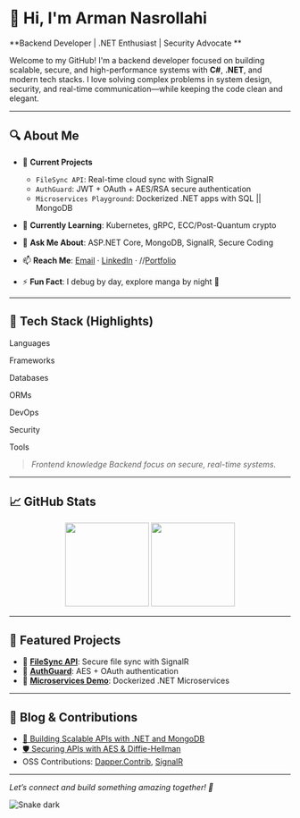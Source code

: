 # 👋 Hi, I'm Arman Nasrollahi  
**Backend Developer | .NET Enthusiast | Security Advocate **

Welcome to my GitHub! I'm a backend developer focused on building scalable, secure, and high-performance systems with **C#**, **.NET**, and modern tech stacks. I love solving complex problems in system design, security, and real-time communication—while keeping the code clean and elegant.

---

## 🔍 About Me
- 🔭 **Current Projects**  
  - `FileSync API`: Real-time cloud sync with SignalR  
  - `AuthGuard`: JWT + OAuth + AES/RSA secure authentication  
  - `Microservices Playground`: Dockerized .NET apps with SQL || MongoDB  

- 🌱 **Currently Learning**: Kubernetes, gRPC, ECC/Post-Quantum crypto  
- 💬 **Ask Me About**: ASP.NET Core, MongoDB, SignalR, Secure Coding  
- 📫 **Reach Me**: [Email](mailto:your-email) · [LinkedIn](https://www.linkedin.com/in/your-profile) · //[Portfolio](https://your-portfolio.com)  
- ⚡ **Fun Fact**: I debug by day, explore manga by night 🌙  

---

## 🧰 Tech Stack (Highlights)

<p align="center">
  <p> Languages 
  <br />
  <a src="https://img.shields.io/badge/C%23-239120?style=for-the-badge&logo=c-sharp&logoColor=white" width="36" height="36" alt="C#"/>
  <a src="https://img.shields.io/badge/Java-ED8B00?style=for-the-badge&logo=java&logoColor=white" width="36" height="36" alt="C#"/>
  <a src="https://img.shields.io/badge/C++-00599C?style=for-the-badge&logo=c%2B%2B&logoColor=white" width="36" height="36" alt="C#"/>
  <a src="https://img.shields.io/badge/JavaScript-F7DF1E?style=for-the-badge&logo=javascript&logoColor=black" width="36" height="36" alt="C#"/>
  <a src="https://img.shields.io/badge/Dart-0175C2?style=for-the-badge&logo=dart&logoColor=white" width="36" height="36" alt="C#"/>
  <a src="https://img.shields.io/badge/SQL-4479A1?style=for-the-badge&logo=sqlite&logoColor=white" width="36" height="36" alt="C#"/>

  </p>
    
  <p> Frameworks 
  <br />
  <a src="https://img.shields.io/badge/.NET-512BD4?style=for-the-badge&logo=dotnet&logoColor=white" width="36" height="36" alt="C#"/>
  <a src="https://img.shields.io/badge/ASP.NET-5C2D91?style=for-the-badge&logo=dotnet&logoColor=white" width="36" height="36" alt="C#"/>
  <a src="https://img.shields.io/badge/SignalR-32CD32?style=for-the-badge&logo=signalr&logoColor=white" width="36" height="36" alt="C#"/>
  <a src="https://img.shields.io/badge/Flutter-02569B?style=for-the-badge&logo=flutter&logoColor=white" width="36" height="36" alt="C#"/>
    
  </p>

  <p> Databases
  <br />
  <a src="https://img.shields.io/badge/SQL_Server-CC2927?style=for-the-badge&logo=microsoftsqlserver&logoColor=white" width="36" height="36" alt="C#"/>
  <a src="https://img.shields.io/badge/PostgreSQL-336791?style=for-the-badge&logo=postgresql&logoColor=white" width="36" height="36" alt="C#"/>
  <a src="https://img.shields.io/badge/MongoDB-47A248?style=for-the-badge&logo=mongodb&logoColor=white" width="36" height="36" alt="C#"/>

  <p> ORMs
  <br />
  <a src="https://img.shields.io/badge/Entity_Framework-512BD4?style=for-the-badge&logo=.net&logoColor=white" width="36" height="36" alt="C#"/>
  <a src="https://img.shields.io/badge/Dapper-4B0082?style=for-the-badge&logo=nuget&logoColor=white" width="36" height="36" alt="C#"/>

  </p>

  <p> DevOps
  <br />
  <a src="https://img.shields.io/badge/Docker-2496ED?style=for-the-badge&logo=docker&logoColor=white" width="36" height="36" alt="C#"/>
  <a src="https://img.shields.io/badge/GitHub_Actions-2088FF?style=for-the-badge&logo=github-actions&logoColor=white" width="36" height="36" alt="C#"/>
  <a src="https://img.shields.io/badge/Kubernetes-326CE5?style=for-the-badge&logo=kubernetes&logoColor=white" width="36" height="36" alt="C#"/>

  </p>

  <p> Security
  <br />
  <a src="https://img.shields.io/badge/AES-000000?style=for-the-badge&logoColor=white" width="36" height="36" alt="C#"/>
  <a src="https://img.shields.io/badge/RSA-000000?style=for-the-badge&logoColor=white" width="36" height="36" alt="C#"/>
  <a src="https://img.shields.io/badge/Diffie--Hellman-000000?style=for-the-badge&logoColor=white" width="36" height="36" alt="C#"/>

  </p>

  <p> Tools
  <br />
  <a src="https://img.shields.io/badge/Git-F05032?style=for-the-badge&logo=git&logoColor=white" width="36" height="36" alt="C#"/>
  <a src="https://img.shields.io/badge/Postman-FF6C37?style=for-the-badge&logo=postman&logoColor=white" width="36" height="36" alt="C#"/>
  <a src="https://img.shields.io/badge/Visual_Studio-5C2D91?style=for-the-badge&logo=visualstudio&logoColor=white" width="36" height="36" alt="C#"/>
  <a src="https://www.svgrepo.com/svg/374111/swagger" width="36" height="36" alt="Swagger"/>

  </p>
  
</p>

> *Frontend knowledge Backend focus on secure, real-time systems.*

---

## 📈 GitHub Stats  
<p align="center">
  <img src="https://github-readme-stats.vercel.app/api?username=ArmanNS1&show_icons=true&theme=dracula&hide_border=true" height="150" />
  <img src="https://github-readme-stats.vercel.app/api/top-langs/?username=ArmanNS1&layout=compact&theme=dracula&hide_border=true" height="150" />
</p>

---

## 🌟 Featured Projects
- 🔹 [**FileSync API**](https://github.com/ArmanNS1/): Secure file sync with SignalR  
- 🔹 [**AuthGuard**](https://github.com/ArmanNS1/): AES + OAuth authentication  
- 🔹 [**Microservices Demo**](https://github.com/ArmanNS1/): Dockerized .NET Microservices  

---

## 📝 Blog & Contributions
- [🔐 Building Scalable APIs with .NET and MongoDB](https://your-blog.com/post1)  
- [🛡️ Securing APIs with AES & Diffie-Hellman](https://your-blog.com/post2)  
- OSS Contributions: [Dapper.Contrib](https://github.com/DapperLib/Dapper.Contrib), [SignalR](https://github.com/dotnet/aspnetcore)

---

*Let’s connect and build something amazing together! 🚀*


![Snake dark](https://raw.githubusercontent.com/ArmanNS1/ArmanNasrollahi/output/github-contribution-grid-snake-dark.svg)

